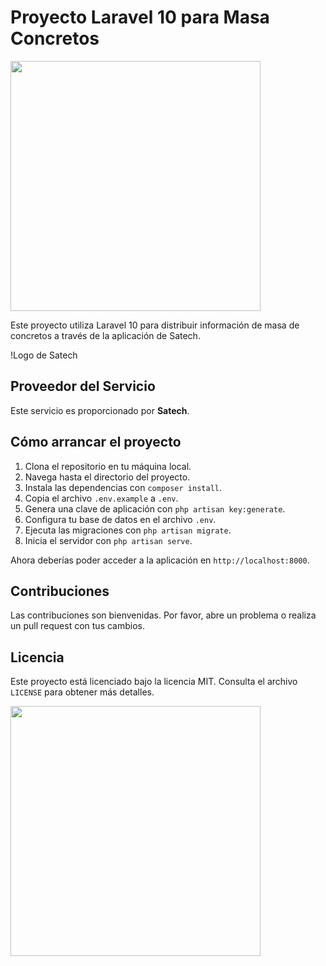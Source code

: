 # Proyecto Laravel 10 para Masa Concretos

<img src="https://masaconcretos.com.mx/img/home/logoMasa_03.png" width="400">

Este proyecto utiliza Laravel 10 para distribuir información de masa de concretos a través de la aplicación de Satech.

!Logo de Satech

## Proveedor del Servicio

Este servicio es proporcionado por **Satech**.

## Cómo arrancar el proyecto

1. Clona el repositorio en tu máquina local.
2. Navega hasta el directorio del proyecto.
3. Instala las dependencias con `composer install`.
4. Copia el archivo `.env.example` a `.env`.
5. Genera una clave de aplicación con `php artisan key:generate`.
6. Configura tu base de datos en el archivo `.env`.
7. Ejecuta las migraciones con `php artisan migrate`.
8. Inicia el servidor con `php artisan serve`.

Ahora deberías poder acceder a la aplicación en `http://localhost:8000`.

## Contribuciones

Las contribuciones son bienvenidas. Por favor, abre un problema o realiza un pull request con tus cambios.

## Licencia

Este proyecto está licenciado bajo la licencia MIT. Consulta el archivo `LICENSE` para obtener más detalles.

<img src="https://www.satech.mx/img/lpsatech.webp" width="400">
